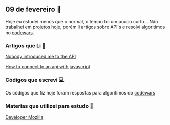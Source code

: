 ## 09 de fevereiro :pushpin:

Hoje eu estudei menos que o normal, o tempo foi um pouco curto... Não trabalhei em projetos hoje, porém li artigos sobre API's e resolvi algoritimos no [codewars](https://www.codewars.com).

### Artigos que Li :newspaper:

[Nobody introduced me to the API](https://www.robinwieruch.de/what-is-an-api-javascript/)

[How to connect to an api with javascript](https://www.taniarascia.com/how-to-connect-to-an-api-with-javascript/)


### Códigos que escrevi :computer:

Os códigos que fiz hoje foram respostas para algoritimos do [codewars](https://www.codewars.com)


### Materias que utilizei para estudo :scroll:
[Developer Mozilla](https://developer.mozilla.org/pt-BR)








